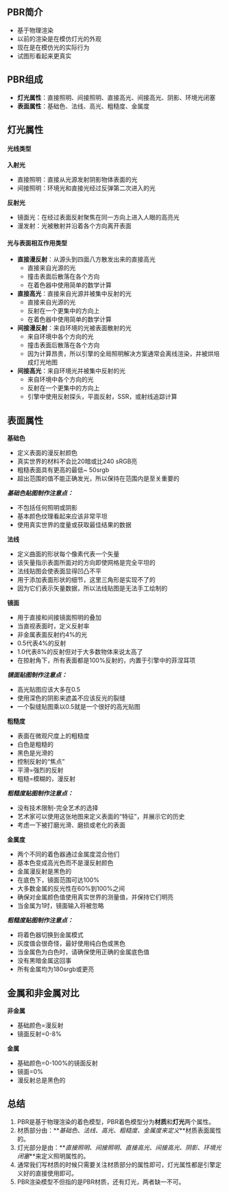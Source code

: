## PBR简介

-   基于物理渲染
-   以前的渲染是在模仿灯光的外观
-   现在是在模仿光的实际行为
-   试图形看起来更真实

## PBR组成

-   **灯光属性**：直接照明、间接照明、直接高光、间接高光、阴影、环境光闭塞
-   **表面属性**：基础色、法线、高光、粗糙度、金属度

## 灯光属性

#### 光线类型

**入射光**
-   直接照明：直接从光源发射阴影物体表面的光
-   间接照明：环境光和直接光经过反弹第二次进入的光

**反射光**

-   镜面光：在经过表面反射聚焦在同一方向上进入人眼的高亮光
-   漫发射：光被散射并沿着各个方向离开表面

#### 光与表面相互作用类型

-   **直接漫反射**：从源头到四面八方散发出来的直接高光
	-   直接来自光源的光
	-   撞击表面后散落在各个方向
	-   在着色器中使用简单的数学计算
-   **直接高光**：直接来自光源并被集中反射的光
	-   直接来自光源的光
	-   反射在一个更集中的方向上
	-   在着色器中使用简单的数学计算
-   **间接漫反射**：来自环境的光被表面散射的光
	- 来自环境中各个方向的光
	-   撞击表面后散落在各个方向
	-   因为计算昂贵，所以引擎的全局照明解决方案通常会离线渲染，并被烘培成灯光地图
-   **间接高光**：来自环境光并被集中反射的光
	-   来自环境中各个方向的光
	-   反射在一个更集中的方向上
	-   引擎中使用反射探头，平面反射，SSR，或射线追踪计算



## 表面属性

**基础色**

-   定义表面的漫反射颜色
-   真实世界的材料不会比20暗或比240 sRGB亮
-   粗糙表面具有更高的最低~ 50srgb
-   超出范围的值不能正确发光，所以保持在范围内是至关重要的

_**基础色贴图制作注意点：**_

-   不包括任何照明或阴影
-   基本颜色纹理看起来应该非常平坦
-   使用真实世界的度量或获取最佳结果的数据

**法线**

-   定义曲面的形状每个像素代表一个矢量
-   该矢量指示表面所面对的方向即使网格是完全平坦的
-   法线贴图会使表面显得凹凸不平
-   用于添加表面形状的细节，这里三角形是实现不了的
-   因为它们表示矢量数据，所以法线贴图是无法手工绘制的

**镜面**

-   用于直接和间接镜面照明的叠加
-   当直视表面时，定义反射率
-   非金属表面反射约4%的光
-   0.5代表4%的反射
-   1.0代表8%的反射但对于大多数物体来说太高了
-   在掠射角下，所有表面都是100%反射的，内置于引擎中的菲涅耳项

_**镜面贴图制作注意点：**_

-   高光贴图应该大多在0.5
-   使用深色的阴影来遮盖不应该反光的裂缝
-   一个裂缝贴图乘以0.5就是一个很好的高光贴图


**粗糙度**

-   表面在微观尺度上的粗糙度
-   白色是粗糙的
-   黑色是光滑的
-   控制反射的“焦点”
-   平滑=强烈的反射
-   粗糙=模糊的，漫反射

_**粗糙度贴图制作注意点：**_

-   没有技术限制-完全艺术的选择
-   艺术家可以使用这张地图来定义表面的“特征”，并展示它的历史
-   考虑一下被打磨光滑、磨损或老化的表面

**金属度**

-   两个不同的着色器通过金属度混合他们
-   基本色变成高光色而不是漫反射颜色
-   金属漫反射是黑色的
-   在底色下，镜面范围可达100%
-   大多数金属的反光性在60%到100%之间
-   确保对金属颜色值使用真实世界的测量值，并保持它们明亮
-   当金属为1时，镜面输入将被忽略

_**粗糙度贴图制作注意点：**_

-   将着色器切换到金属模式
-   灰度值会很奇怪，最好使用纯白色或黑色
-   当金属色为白色时，请确保使用正确的金属底色值
-   没有黑暗金属这回事
-   所有金属均为180srgb或更亮

## 金属和非金属对比

**非金属**

-   基础颜色=漫反射
-   镜面反射=0-8%

**金属**

-   基础颜色=0-100%的镜面反射
-   镜面=0%
-   漫反射总是黑色的

## 总结

1.  PBR是基于物理渲染的着色模型，PBR着色模型分为**材质**和**灯光**两个属性。
2.  材质部分由：**_基础色、法线、高光、粗糙度、金属度来定义_**材质表面属性的。
3.  灯光部分是由：**_直接照明、间接照明、直接高光、间接高光、阴影、环境光闭塞_**来定义照明属性的。
4.  通常我们写材质的时候只需要关注材质部分的属性即可，灯光属性都是引擎定义好的直接使用即可。
5.  PBR渲染模型不但指的是PBR材质，还有灯光，两者缺一不可。